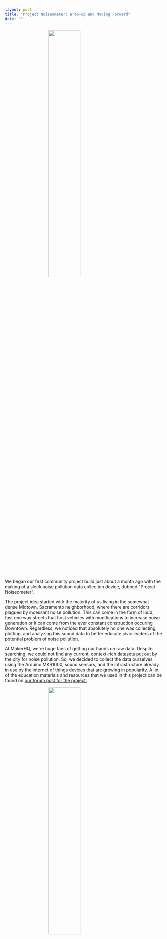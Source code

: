 ```yaml
---
layout: post
title: "Project Noiseometer: Wrap-up and Moving Forward"
date: ""
---
```

<img src="{{ site.baseurl }}/images/cat_noiseometer_filter_crop.jpg" class="image" style="margin: 0 auto; display: block; width:45%">
<span id="hq">W</span>e began our first community project build just about a month ago with the making of a sleek noise pollution data collection device, dubbed "Project Noiseometer".

The project idea started with the majority of us living in the somewhat dense Midtown, Sacramento neighborhood, where there are corridors plagued by incessant noise pollution. This can come in the form of loud, fast one way streets that host vehicles with modifications to increase noise generation or it can come from the ever constant construction occuring Downtown. Regardless, we noticed that absolutely no one was collecting, plotting, and analyzing this sound data to better educate civic leaders of the potential problem of noise pollution.

At MakerHQ, we're huge fans of getting our hands on raw data. Despite searching, we could not find any current, context-rich datasets put out by the city for noise pollution. So, we decided to collect the data ourselves using the Arduino MKR1000, sound sensors, and the infrastructure already in use by the internet of things devices that are growing in popularity. A lot of the education materials and resources that we used in this project can be found on <a href="http://community.makerhq.org/t/project-noiseometer-noise-pollution-grapher/">our forum post for the project.</a>

<img src="{{ site.baseurl }}/images/noiseometer_breadboard.jpg" class="image" style="margin: 0 auto; display: block; width:45%">


Over four weeks, a group of citizens, some with backgrounds in technology and engineering and some without, came together to go from zero to maker by building, testing, deploying, and fixing these noise pollution detectors. Beginning with simply breadboarding our device to test functionality and configure our server-side requirements for data collection, we quickly moved into creating a printed circuit board that would allow us a more compact form factor.


After solidifying our software stack and receiving our custom designed PCBs, it was time to ice the cake by designing the casing using Autodesk's Fusion360. Once a final design was chosen, we quickly moved to 3D Printing the final components for assembly. To give our case a bit of design flare, we decided to use an accented clear filament at the top of the base, adding just a little complexity to the process of 3D Printing.

<img src="{{ site.baseurl }}/images/noiseometer_board.jpg" class="image" style="margin: 0 auto; display: block; width:35%">

Ultimately, we believe we realized our goal in this build, going from a problem we see in our community to working together to create the beginning prototype of a device that can enable us to better understand our issue. At the same time, there was certainly a huge element of prototype design and execution in this build, going from breadboard to case design in a matter of weeks. These skills are essential and a launching point for anyone interested in starting up a hardware focused company.

Going forward, we hope to produce more of these devices and focus on creating a sleek web application for plotting and exposing the data. All of our assets for the project are open source and we will gladly document and aid in the process of contributing data or development work to the Noiseometer project. The next phase of the project involves producing the device at a lower cost (as of now, the unit is about $70 in parts) and seeking funding for a larger rollout in Sacramento for better data availability.


Questions, comments, concerns? <a href="http://community.makerhq.org/t/join-and-build-with-us/">Discuss this post on our forum.</a>

<div id='discourse-comments'></div>

<script type="text/javascript">
  DiscourseEmbed = { discourseUrl: 'http://community.makerhq.org/',
                     topicId: 86 };

  (function() {
    var d = document.createElement('script'); d.type = 'text/javascript'; d.async = true;
    d.src = DiscourseEmbed.discourseUrl + 'javascripts/embed.js';
    (document.getElementsByTagName('head')[0] || document.getElementsByTagName('body')[0]).appendChild(d);
  })();
</script>
